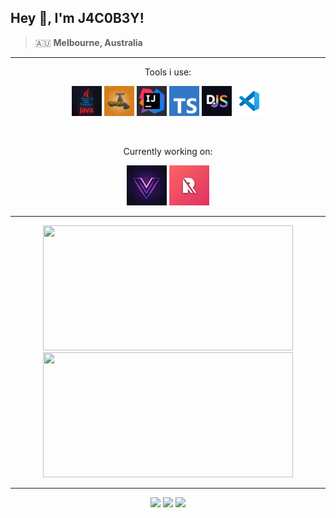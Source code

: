 ## Hey 👋, I'm J4C0B3Y!

> 🇦🇺 **Melbourne, Australia**

---

<p align="center">Tools i use:</p>

<p align="center">
    <code><a href="https://java.com/"><img title="Java" src="https://raw.githubusercontent.com/j4c0b3y/j4c0b3y/main/assets/tools/java.webp" width="48"></a></code>
    <code><a href="https://spigotmc.org/"><img title="Spigot API" src="https://raw.githubusercontent.com/j4c0b3y/j4c0b3y/main/assets/tools/spigot.webp" width="48"></a></code>
    <code><a href="https://jetbrains.com/idea"><img title="InteliJ Idea" src="https://raw.githubusercontent.com/j4c0b3y/j4c0b3y/main/assets/tools/intelij.webp" width="48"></a></code>
    <code><a href="https://www.typescriptlang.org/"><img title="TypeScript" src="https://raw.githubusercontent.com/j4c0b3y/j4c0b3y/main/assets/tools/typescript.svg" width="48"></a></code>
    <code><a href="https://discord.js.org/"><img title="DiscordJS" src="https://raw.githubusercontent.com/j4c0b3y/j4c0b3y/main/assets/tools/discordjs.webp" width="48"></a></code>
    <code><a href="https://code.visualstudio.com/"><img title="Visual Studio Code" src="https://raw.githubusercontent.com/j4c0b3y/j4c0b3y/main/assets/tools/code.svg" width="48"></a></code>
</p>

<br>

<p align="center">Currently working on:</p>

<p align="center">
    <code><a href="https://voided.gg/"><img title="Voided Network" src="https://raw.githubusercontent.com/j4c0b3y/j4c0b3y/main/assets/projects/voided.webp" width="64"></a></code>
    <code><a href="https://refinedev.xyz/"><img title="Refine Development" src="https://raw.githubusercontent.com/j4c0b3y/j4c0b3y/main/assets/projects/refine.webp" width="64"></a></code>
</p>

---

<p align="center">
    <img width=400 height=200 src="https://github-readme-stats.vercel.app/api?username=j4c0b3y&show_icons=true&theme=onedark&border_color=61dafb&hide_border=true&bg_color=00000000">
    <img width=400 height=200 src="https://streak-stats.demolab.com/demo/preview.php?user=J4C0B3Y&theme=onedark&border=00000000&background=00000000">
</p>

---

<p align="center">
    <img src="https://img.shields.io/github/last-commit/j4c0b3y/j4c0b3y?label=Last%20Updated">
    <img src="https://komarev.com/ghpvc/?username=j4c0b3y&label=Profile%20Views">
    <img src="https://img.shields.io/discord/867717118568955904?label=Discord">
</p>
